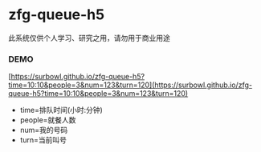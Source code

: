 # zfg-queue-h5
此系统仅供个人学习、研究之用，请勿用于商业用途

### DEMO
[https://surbowl.github.io/zfg-queue-h5?time=10:10&people=3&num=123&turn=120](https://surbowl.github.io/zfg-queue-h5?time=10:10&people=3&num=123&turn=120)
- time=排队时间(小时:分钟)
- people=就餐人数
- num=我的号码
- turn=当前叫号
